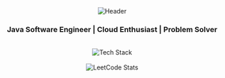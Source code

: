 <!-- Banner Image -->
<div align="center">
  <img src="https://capsule-render.vercel.app/api?type=waving&color=0:1a1b27,50:7aa2f7,100:bb9af7&height=180&section=header&text=Cyrus%20Krispin%20Vijikumar&fontSize=42&fontColor=fff&animation=fadeIn&fontAlignY=32" alt="Header"/>
</div>

<!-- Introduction -->
<div align="center">
  <h3>Java Software Engineer | Cloud Enthusiast | Problem Solver</h3>
</div>

<br/>

<div align="center">
  <img src="https://skillicons.dev/icons?i=java,python,js,react,spring,aws,azure,docker,kubernetes,postgresql,mongodb,git" alt="Tech Stack"/>
</div>

<br>
<!-- GitHub Stats & LeetCode -->
<div align="center">
  <!-- <img src="https://github-readme-stats.vercel.app/api?username=cyrus-krispin&show_icons=true&theme=tokyonight&hide_border=true&count_private=true" alt="GitHub Stats" height="165"/> -->
  <img src="https://leetcard.jacoblin.cool/cyrus-krispin?theme=monokai&font=Karma&ext=heatmap&border=0&radius=20" alt="LeetCode Stats" height=""/>
</div>

<br/>

